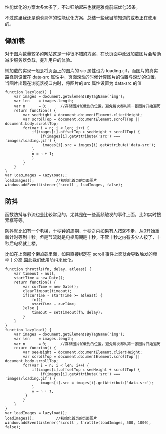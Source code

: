 性能优化的方案太多太多了，不过归纳起来也就是雅虎前端优化35条。

不过这里我还是谈谈具体的性能优化方案，总结一些我目前知道的或者正在使用的。

## 懒加载

对于图片数量较多的网站这是一种很不错的方案，在长页面中延迟加载图片会帮助减少服务器负载，提升用户的体验。

懒加载的实现一般是将页面上的图片的 src 属性设为 loading.gif，而图片的真实路径则设置在 data-src 属性中，页面滚动的时候计算图片的位置与滚动的位置，当图片出现在浏览器视口内时，将图片的 src 属性设置为 data-src 的值

```
function lazyload() {
	var images = document.getElementsByTagName('img');
	var len    = images.length;
	var n      = 0;      //存储图片加载到的位置，避免每次都从第一张图片开始遍历		
	return function() {
	    var seeHeight = document.documentElement.clientHeight;
		var scrollTop = document.documentElement.scrollTop || document.body.scrollTop;
		for(var i = n; i < len; i++) {
		    if(images[i].offsetTop < seeHeight + scrollTop) {
		        if(images[i].getAttribute('src') === 'images/loading.gif') {
			     images[i].src = images[i].getAttribute('data-src');
			}
			n = n + 1;
		    }
	    }
	}
}
var loadImages = lazyload();
loadImages();          //初始化首页的页面图片
window.addEventListener('scroll', loadImages, false);

```

## 防抖

函数防抖与节流也是比较常见的，尤其是在一些高频触发的事件上面，比如实时搜索框等等。

防抖就比如有一个电梯，十秒钟的周期，十秒之内如果有人按就不走，从0开始重新计时等到十秒。但是节流就是电梯周期是十秒，不管十秒之内有多少人按了，十秒后电梯就上楼。

比如在上面那个懒加载里面，如果直接绑定在 scroll 事件上面就会导致触发的频率十分高,因此我们使用防抖来优化。

```
function throttle(fn, delay, atleast) {
	var timeout = null,
    startTime = new Date();
	return function() {
		var curTime = new Date();
		clearTimeout(timeout);
		if(curTime - startTime >= atleast) {
		    fn();
		    startTime = curTime;
		}else {
		    timeout = setTimeout(fn, delay);
		}
	}
}
function lazyload() {
    var images = document.getElementsByTagName('img');
    var len    = images.length;
    var n      = 0;      //存储图片加载到的位置，避免每次都从第一张图片开始遍历		
    return function() {
	    var seeHeight = document.documentElement.clientHeight;
	    var scrollTop = document.documentElement.scrollTop || document.body.scrollTop;
	    for(var i = n; i < len; i++) {
	        if(images[i].offsetTop < seeHeight + scrollTop) {
	            if(images[i].getAttribute('src') === 'images/loading.gif') {
		        images[i].src = images[i].getAttribute('data-src');
	        }
		    n = n + 1;
	     }
	    }
    }
}
var loadImages = lazyload();
loadImages();          //初始化首页的页面图片
window.addEventListener('scroll', throttle(loadImages, 500, 1000), false);

```